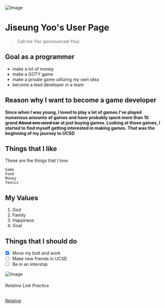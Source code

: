 ![Image](https://encrypted-tbn0.gstatic.com/images?q=tbn:ANd9GcSC7wECbfPg_F3eIQgQ2Rfm_H0BCHGP-P5MyA&usqp=CAU)
# Jiseung Yoo's User Page

> Call me Yoo (pronounced You)

## Goal as a programmer
- make a lot of money
- make a GOTY game
- make a private game utilizing my own idea
- become a lead developer in a team

## Reason why I want to become a game developer

**Since when I was young, I loved to play a lot of games.I've played numerious amounts of games 
and have probably spent more than 10 grand ~~About one used car~~ at just buying games. 
Looking at those games, I started to find myself getting interested in making games. 
That was the beginning of my journey to UCSD**

## Things that I like
These are the things that I love
```
Game
Food
Money
Tennis
```
## My Values
1. God
2. Family
3. Happiness
4. Goal

## Things that I should do
- [x] Move my butt and work
- [ ] Make new friends in UCSD
- [ ] Be in an intership

![Image](https://media.makeameme.org/created/too-many-things-592d67.jpg)

###### Relative Link Practice
[Relative](relative.png)
